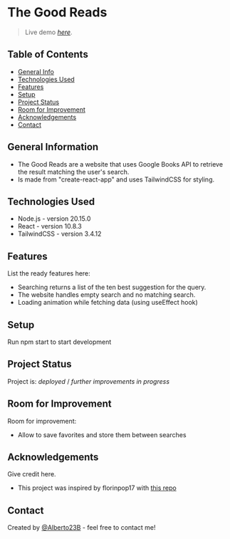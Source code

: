 # The Good Reads
> Live demo [_here_](https://the-good-reads.vercel.app/). 

## Table of Contents
* [General Info](#general-information)
* [Technologies Used](#technologies-used)
* [Features](#features)
* [Setup](#setup)
* [Project Status](#project-status)
* [Room for Improvement](#room-for-improvement)
* [Acknowledgements](#acknowledgements)
* [Contact](#contact)


## General Information
- The Good Reads are a website that uses Google Books API to retrieve the result matching the user's search.
- Is made from "create-react-app" and uses TailwindCSS for styling.


## Technologies Used
- Node.js - version 20.15.0
- React - version 10.8.3
- TailwindCSS - version 3.4.12


## Features
List the ready features here:
- Searching returns a list of the ten best suggestion for the query.
- The website handles empty search and no matching search.
- Loading animation while fetching data (using useEffect hook)

## Setup
Run npm start to start development

## Project Status
Project is: _deployed_ / _further improvements in progress_ 


## Room for Improvement

Room for improvement:
- Allow to save favorites and store them between searches

## Acknowledgements
Give credit here.
- This project was inspired by florinpop17 with [this repo](https://github.com/florinpop17/app-ideas/tree/master)


## Contact
Created by [@Alberto23B](https://my-portfolio-zeta-sandy-86.vercel.app/) - feel free to contact me!

